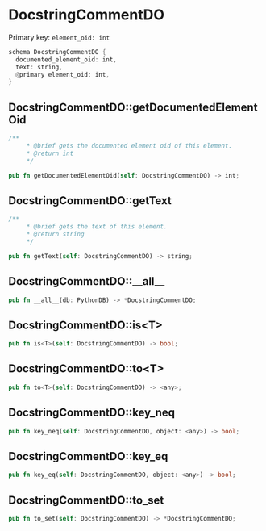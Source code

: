# DocstringCommentDO

Primary key: `element_oid: int`

```rust
schema DocstringCommentDO {
  documented_element_oid: int,
  text: string,
  @primary element_oid: int,
}
```
## DocstringCommentDO::getDocumentedElementOid

```rust
/**
     * @brief gets the documented element oid of this element.
     * @return int
     */
```
```rust
pub fn getDocumentedElementOid(self: DocstringCommentDO) -> int;
```
## DocstringCommentDO::getText

```rust
/**
     * @brief gets the text of this element.
     * @return string
     */
```
```rust
pub fn getText(self: DocstringCommentDO) -> string;
```
## DocstringCommentDO::\_\_all\_\_

```rust
pub fn __all__(db: PythonDB) -> *DocstringCommentDO;
```
## DocstringCommentDO::is\<T\>

```rust
pub fn is<T>(self: DocstringCommentDO) -> bool;
```
## DocstringCommentDO::to\<T\>

```rust
pub fn to<T>(self: DocstringCommentDO) -> <any>;
```
## DocstringCommentDO::key\_neq

```rust
pub fn key_neq(self: DocstringCommentDO, object: <any>) -> bool;
```
## DocstringCommentDO::key\_eq

```rust
pub fn key_eq(self: DocstringCommentDO, object: <any>) -> bool;
```
## DocstringCommentDO::to\_set

```rust
pub fn to_set(self: DocstringCommentDO) -> *DocstringCommentDO;
```
